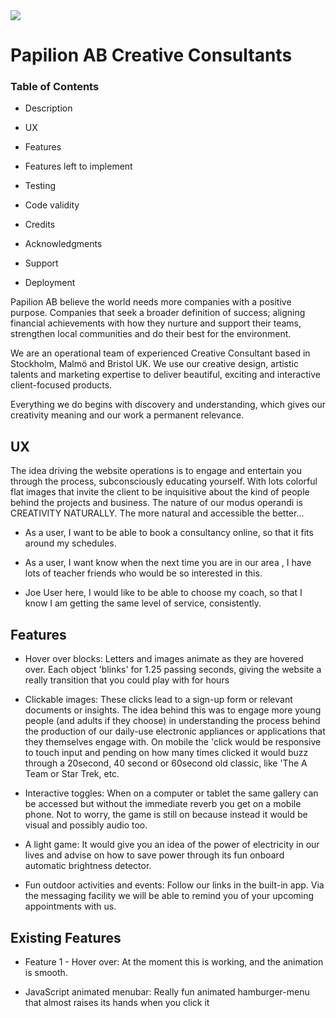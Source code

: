 <img src="./assets/images/papilogotrans50.png">

# Papilion AB Creative Consultants

### Table of Contents

- Description
- UX
- Features
- Features left to implement
- Testing
- Code validity
- Credits
- Acknowledgments
- Support

- Deployment


Papilion AB believe the world needs more companies with a positive purpose. Companies that seek a broader definition of success; aligning financial achievements with how they nurture and support their teams, strengthen local communities and do their best for the environment. 

We are an operational team of experienced Creative Consultant based in Stockholm, Malmö and Bristol UK. We use our creative design, artistic talents and marketing expertise to deliver beautiful, exciting and interactive client-focused products.

Everything we do begins with discovery and understanding, which gives our creativity meaning and our work a permanent relevance.


## UX

The idea driving the website operations is to engage and entertain you through the process, subconsciously educating yourself. With lots colorful flat images that invite the client to be inquisitive about the kind of people behind the projects and business. The nature of our modus operandi is CREATIVITY NATURALLY. The more natural and accessible the better...

- As a user, I want to be able to book a consultancy online, so that it fits around my schedules.

- As a user, I want know when the next time you are in our area , I have lots of teacher friends who would be so interested in this.

- Joe User here, I would like to be able to choose my coach, so that I know I am getting the same level of service, consistently.

## Features

- Hover over blocks: Letters and images animate as they are hovered over. Each object 'blinks' for 1.25 passing seconds, giving the website a really transition that you could play with for hours

- Clickable images: These clicks lead to a sign-up form or relevant documents or insights. The idea behind this was to engage more young people (and adults if they choose) in understanding the process behind the production of our daily-use electronic appliances or applications that they themselves engage with. On mobile the 'click would be responsive to touch input and pending on how many times clicked it would buzz through a 20second, 40 second or 60second old classic, like 'The A Team or Star Trek, etc.

- Interactive toggles: When on a computer or tablet the same gallery can be accessed but without the immediate reverb you get on a mobile phone. Not to worry, the game is still on because instead it would be visual and possibly audio too.

- A light game: It would give you an idea of the power of electricity in our lives and advise on how to save power through its fun onboard automatic brightness detector.

- Fun outdoor activities and events: Follow our links in the built-in app. Via the messaging facility we will be able to remind you of your upcoming appointments with us.

## Existing Features

- Feature 1 - Hover over: At the moment this is working, and the animation is smooth.

- JavaScript animated menubar: Really fun animated hamburger-menu that almost raises its hands when you click it
